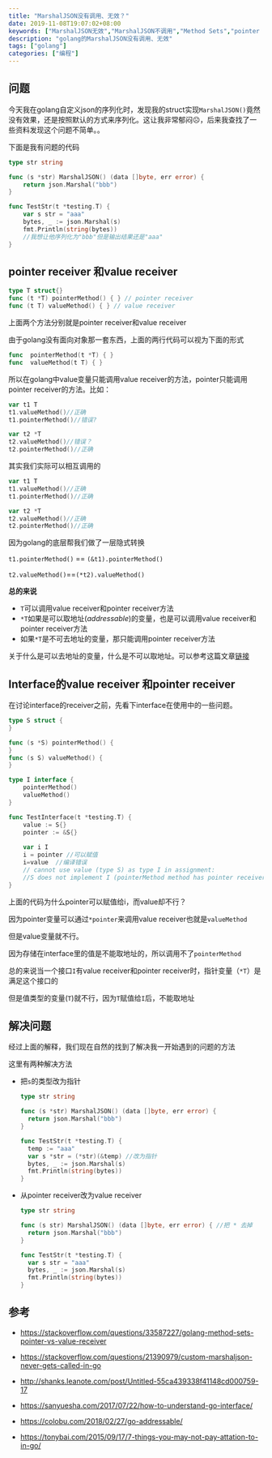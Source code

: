 ```yaml
---
title: "MarshalJSON没有调用、无效？"
date: 2019-11-08T19:07:02+08:00
keywords: ["MarshalJSON无效","MarshalJSON不调用","Method Sets","pointer receiver","value receiver","golang MarshalJSON"]
description: "golang的MarshalJSON没有调用、无效"
tags: ["golang"]
categories: ["编程"]
---
```


## 问题

今天我在golang自定义json的序列化时，发现我的struct实现`MarshalJSON()`竟然没有效果，还是按照默认的方式来序列化。这让我非常郁闷☹，后来我查找了一些资料发现这个问题不简单。。

下面是我有问题的代码

```go
type str string

func (s *str) MarshalJSON() (data []byte, err error) {
	return json.Marshal("bbb")
}

func TestStr(t *testing.T) {
	var s str = "aaa"
	bytes, _ := json.Marshal(s)
	fmt.Println(string(bytes))
    //我想让他序列化为"bbb"但是输出结果还是"aaa"
}
```

##  pointer receiver  和value receiver

```go
type T struct{}
func (t *T) pointerMethod() { } // pointer receiver
func (t T) valueMethod() { } // value receiver
```

上面两个方法分别就是pointer receiver和value receiver

由于golang没有面向对象那一套东西，上面的两行代码可以视为下面的形式

```go
func  pointerMethod(t *T) { } 
func  valueMethod(t T) { } 
```

所以在golang中value变量只能调用value receiver的方法，pointer只能调用pointer receiver的方法。比如：

```go
var t1 T
t1.valueMethod()//正确
t1.pointerMethod()//错误?

var t2 *T
t2.valueMethod()//错误？
t2.pointerMethod()//正确
```

其实我们实际可以相互调用的

```go
var t1 T
t1.valueMethod()//正确
t1.pointerMethod()//正确

var t2 *T
t2.valueMethod()//正确
t2.pointerMethod()//正确
```

因为golang的底层帮我们做了一层隐式转换

`t1.pointerMethod()` == `(&t1).pointerMethod()`

`t2.valueMethod()`==`(*t2).valueMethod()`

**总的来说**

* `T`可以调用value receiver和pointer receiver方法
* `*T`如果是可以取地址(*addressable*)的变量，也是可以调用value receiver和pointer receiver方法
* 如果`*T`是不可去地址的变量，那只能调用pointer receiver方法

关于什么是可以去地址的变量，什么是不可以取地址。可以参考这篇文章[链接]( https://colobu.com/2018/02/27/go-addressable/ )

## Interface的value receiver 和pointer receiver

在讨论interface的receiver之前，先看下interface在使用中的一些问题。

```go
type S struct {
}

func (s *S) pointerMethod() {
}
func (s S) valueMethod() {
}

type I interface {
	pointerMethod()
	valueMethod()
}

func TestInterface(t *testing.T) {
	value := S{}
	pointer := &S{}
	
	var i I
	i = pointer //可以赋值
	i=value  //编译错误  
	// cannot use value (type S) as type I in assignment:
	//S does not implement I (pointerMethod method has pointer receiver)
}
```

上面的代码为什么pointer可以赋值给i，而value却不行？

因为pointer变量可以通过`*pointer`来调用value receiver也就是`valueMethod`

但是value变量就不行。

因为存储在interface里的值是不能取地址的，所以调用不了`pointerMethod`

总的来说当一个接口`I`有value receiver和pointer receiver时，指针变量（`*T`）是满足这个接口的

但是值类型的变量(`T`)就不行，因为`T`赋值给`I`后，不能取地址

## 解决问题

经过上面的解释，我们现在自然的找到了解决我一开始遇到的问题的方法

这里有两种解决方法

* 把`s`的类型改为指针

  ```go
  type str string
  
  func (s *str) MarshalJSON() (data []byte, err error) {
  	return json.Marshal("bbb")
  }
  
  func TestStr(t *testing.T) {
  	temp := "aaa"
  	var s *str = (*str)(&temp) //改为指针
  	bytes, _ := json.Marshal(s)
  	fmt.Println(string(bytes))
  }
  ```

* 从pointer receiver改为value receiver

  ```go
  type str string
  
  func (s str) MarshalJSON() (data []byte, err error) { //把 * 去掉
  	return json.Marshal("bbb")
  }
  
  func TestStr(t *testing.T) {
  	var s str = "aaa"
  	bytes, _ := json.Marshal(s)
  	fmt.Println(string(bytes))
  }
  ```

  

## 参考

*  https://stackoverflow.com/questions/33587227/golang-method-sets-pointer-vs-value-receiver 
*  https://stackoverflow.com/questions/21390979/custom-marshaljson-never-gets-called-in-go 
*  http://shanks.leanote.com/post/Untitled-55ca439338f41148cd000759-17 
*  https://sanyuesha.com/2017/07/22/how-to-understand-go-interface/ 
*  https://colobu.com/2018/02/27/go-addressable/ 

*  https://tonybai.com/2015/09/17/7-things-you-may-not-pay-attation-to-in-go/ 